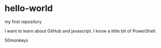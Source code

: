 # hello-world
my first repository

I want to learn about GitHub and javascript.
I know a little bit of PowerShell.

50monkeys
